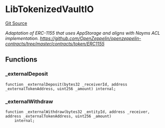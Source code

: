 # LibTokenizedVaultIO
[Git Source](https://github.com/nayms/contracts-v3/blob/0aa70a4d39a9875c02cd43cc38c09012f52d800e/src/libs/LibTokenizedVaultIO.sol)

*Adaptation of ERC-1155 that uses AppStorage and aligns with Nayms ACL implementation.
https://github.com/OpenZeppelin/openzeppelin-contracts/tree/master/contracts/token/ERC1155*


## Functions
### _externalDeposit


```solidity
function _externalDeposit(bytes32 _receiverId, address _externalTokenAddress, uint256 _amount) internal;
```

### _externalWithdraw


```solidity
function _externalWithdraw(bytes32 _entityId, address _receiver, address _externalTokenAddress, uint256 _amount)
    internal;
```

